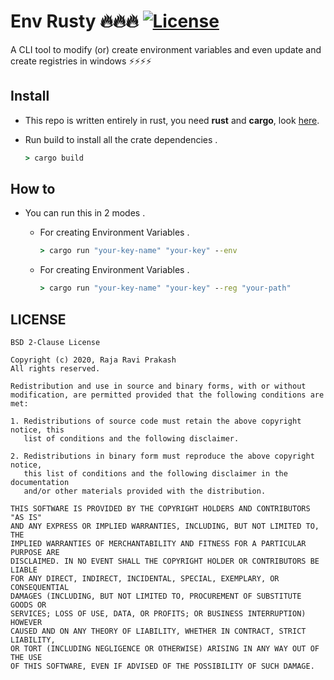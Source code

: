 # Env Rusty 🔥🔥🔥 [![License](https://img.shields.io/badge/License-BSD%202--Clause-orange.svg)](https://opensource.org/licenses/BSD-2-Clause)
A CLI tool to modify (or) create environment variables and even update and create registries in windows ⚡⚡⚡⚡


## Install
  - This repo is written entirely in rust, you need **rust** and **cargo**, look [here](https://www.rust-lang.org/tools/install).
  
  - Run build to install all the crate dependencies .
  
    ```cmd
    > cargo build
    ```
    
## How to
  - You can run this in 2 modes .
  
    - For creating Environment Variables .
      
        ```cmd
        > cargo run "your-key-name" "your-key" --env
        ```
        
    - For creating Environment Variables .
      
        ```cmd
        > cargo run "your-key-name" "your-key" --reg "your-path"
        ```
        
        
## LICENSE

    BSD 2-Clause License
 
    Copyright (c) 2020, Raja Ravi Prakash
    All rights reserved.

    Redistribution and use in source and binary forms, with or without
    modification, are permitted provided that the following conditions are met:

    1. Redistributions of source code must retain the above copyright notice, this
       list of conditions and the following disclaimer.

    2. Redistributions in binary form must reproduce the above copyright notice,
       this list of conditions and the following disclaimer in the documentation
       and/or other materials provided with the distribution.
  
    THIS SOFTWARE IS PROVIDED BY THE COPYRIGHT HOLDERS AND CONTRIBUTORS "AS IS"
    AND ANY EXPRESS OR IMPLIED WARRANTIES, INCLUDING, BUT NOT LIMITED TO, THE
    IMPLIED WARRANTIES OF MERCHANTABILITY AND FITNESS FOR A PARTICULAR PURPOSE ARE
    DISCLAIMED. IN NO EVENT SHALL THE COPYRIGHT HOLDER OR CONTRIBUTORS BE LIABLE
    FOR ANY DIRECT, INDIRECT, INCIDENTAL, SPECIAL, EXEMPLARY, OR CONSEQUENTIAL
    DAMAGES (INCLUDING, BUT NOT LIMITED TO, PROCUREMENT OF SUBSTITUTE GOODS OR
    SERVICES; LOSS OF USE, DATA, OR PROFITS; OR BUSINESS INTERRUPTION) HOWEVER
    CAUSED AND ON ANY THEORY OF LIABILITY, WHETHER IN CONTRACT, STRICT LIABILITY,
    OR TORT (INCLUDING NEGLIGENCE OR OTHERWISE) ARISING IN ANY WAY OUT OF THE USE
    OF THIS SOFTWARE, EVEN IF ADVISED OF THE POSSIBILITY OF SUCH DAMAGE.
